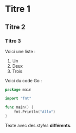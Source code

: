 # Titre 1

## Titre 2

### Titre 3

Voici une liste :
1. Un
2. Deux
3. Trois

Voici du code Go :

```go
package main

import "fmt"

func main() {
	fmt.Println("Allo")
}
```

Texte avec des _styles_ **différents**.